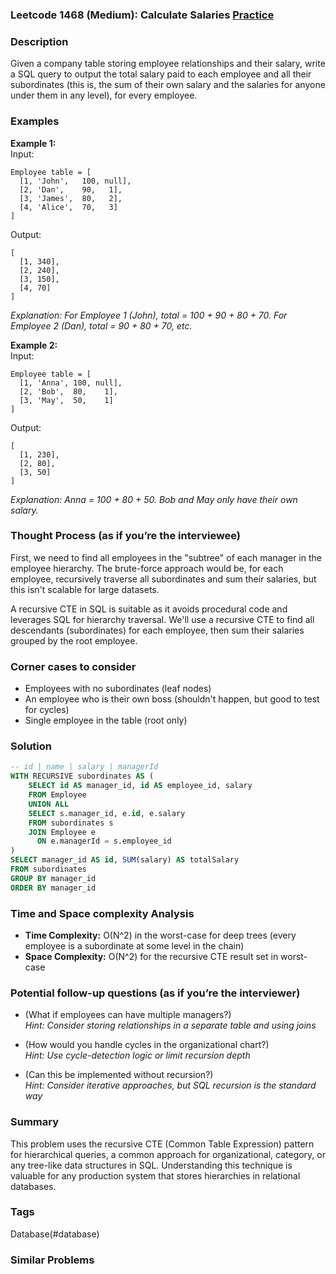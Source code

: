 ### Leetcode 1468 (Medium): Calculate Salaries [Practice](https://leetcode.com/problems/calculate-salaries)

### Description  
Given a company table storing employee relationships and their salary, write a SQL query to output the total salary paid to each employee and all their subordinates (this is, the sum of their own salary and the salaries for anyone under them in any level), for every employee.

### Examples  
**Example 1:**  
Input: 
```
Employee table = [
  [1, 'John',   100, null],
  [2, 'Dan',    90,   1],
  [3, 'James',  80,   2],
  [4, 'Alice',  70,   3]
]
```
Output: 
```
[
  [1, 340],
  [2, 240],
  [3, 150],
  [4, 70]
]
```
*Explanation: For Employee 1 (John), total = 100 + 90 + 80 + 70. For Employee 2 (Dan), total = 90 + 80 + 70, etc.*

**Example 2:**  
Input: 
```
Employee table = [
  [1, 'Anna', 100, null],
  [2, 'Bob',  80,    1],
  [3, 'May',  50,    1]
]
```
Output: 
```
[
  [1, 230],
  [2, 80],
  [3, 50]
]
```
*Explanation: Anna = 100 + 80 + 50. Bob and May only have their own salary.*

### Thought Process (as if you’re the interviewee)  
First, we need to find all employees in the "subtree" of each manager in the employee hierarchy. The brute-force approach would be, for each employee, recursively traverse all subordinates and sum their salaries, but this isn't scalable for large datasets.

A recursive CTE in SQL is suitable as it avoids procedural code and leverages SQL for hierarchy traversal. We'll use a recursive CTE to find all descendants (subordinates) for each employee, then sum their salaries grouped by the root employee.

### Corner cases to consider  
- Employees with no subordinates (leaf nodes)
- An employee who is their own boss (shouldn't happen, but good to test for cycles)
- Single employee in the table (root only)

### Solution

```sql
-- id | name | salary | managerId
WITH RECURSIVE subordinates AS (
    SELECT id AS manager_id, id AS employee_id, salary
    FROM Employee
    UNION ALL
    SELECT s.manager_id, e.id, e.salary
    FROM subordinates s
    JOIN Employee e
      ON e.managerId = s.employee_id
)
SELECT manager_id AS id, SUM(salary) AS totalSalary
FROM subordinates
GROUP BY manager_id
ORDER BY manager_id
```

### Time and Space complexity Analysis  

- **Time Complexity:** O(N^2) in the worst-case for deep trees (every employee is a subordinate at some level in the chain)
- **Space Complexity:** O(N^2) for the recursive CTE result set in worst-case

### Potential follow-up questions (as if you’re the interviewer)  

- (What if employees can have multiple managers?)  
  *Hint: Consider storing relationships in a separate table and using joins*

- (How would you handle cycles in the organizational chart?)  
  *Hint: Use cycle-detection logic or limit recursion depth*

- (Can this be implemented without recursion?)  
  *Hint: Consider iterative approaches, but SQL recursion is the standard way*

### Summary
This problem uses the recursive CTE (Common Table Expression) pattern for hierarchical queries, a common approach for organizational, category, or any tree-like data structures in SQL. Understanding this technique is valuable for any production system that stores hierarchies in relational databases.

### Tags
Database(#database)

### Similar Problems
